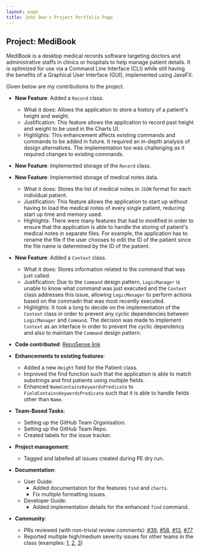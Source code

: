 ```yaml
---
layout: page
title: John Doe's Project Portfolio Page
---
```


## Project: MediBook

MediBook is a desktop medical records software targeting doctors and administrative staffs in clinics or hospitals to help manage patient details. It is optimized for use via a Command Line Interface (CLI) while still having the benefits of a Graphical User Interface (GUI), implemented using JavaFX.

Given below are my contributions to the project.

* **New Feature**: Added a `Record` class.
  * What it does: Allows the application to store a history of a patient's height and weight.
  * Justification: This feature allows the application to record past height and weight to be used in the Charts UI.
  * Highlights: This enhancement affects existing commands and commands to be added in future. It required an in-depth analysis of design alternatives. The implementation too was challenging as it required changes to existing commands.
  
* **New Feature**: Implemented storage of the `Record` class.
  
* **New Feature**: Implemented storage of medical notes data.
  * What it does: Stores the list of medical notes in `JSON` format for each individual patient.
  * Justification: This feature allows the application to start up without having to load the medical notes of every single patient, reducing start up time and memory used.
  * Highlights: There were many features that had to modified in order to ensure that the application is able to handle the storing of patient's medical notes in separate files. For example, the application has to rename the file if the user chooses to edit the ID of the patient since the file name is determined by the ID of the patient.
  
* **New Feature**: Added a `Context` class.
  * What it does: Stores information related to the command that was just called.
  * Justification: Due to the `Command` design pattern, `LogicManager` is unable to know what command was just executed and the `Context` class addresses this issue, allowing `LogicManager` to perform actions based on the commadn that was most recently executed.
  * Highlights: It took a long to decide on the implementation of the `Context` class in order to prevent any cyclic dependencies between `LogicManager` and `Command`. The decision was made to implement `Context` as an interface in order to prevent the cyclic dependency and also to maintain the `Command` design pattern.

* **Code contributed**: [RepoSense link](https://nus-cs2103-ay2021s1.github.io/tp-dashboard/#breakdown=true&search=&sort=groupTitle&sortWithin=title&since=2020-08-14&timeframe=commit&mergegroup=&groupSelect=groupByRepos&checkedFileTypes=docs~functional-code~test-code~other&tabOpen=true&tabType=authorship&tabAuthor=Wong-ZZ&tabRepo=AY2021S1-CS2103T-F13-3%2Ftp%5Bmaster%5D&authorshipIsMergeGroup=false&authorshipFileTypes=docs~functional-code~test-code)

* **Enhancements to existing features**:
  * Added a new `Height` field for the Patient class.
  * Improved the find function such that the application is able to match substrings and find patients using multiple fields.
  * Enhanced `NameContainsKeywordsPredicate` to `FieldContainsKeywordsPredicate` such that it is able to handle fields other than `Name`.

* **Team-Based Tasks**:
  * Setting up the GitHub Team Organisation.
  * Setting up the GitHub Team Repo.
  * Created labels for the issue tracker.

* **Project management**:
  * Tagged and labelled all issues created during PE dry run.

* **Documentation**:
  * User Guide:
    * Added documentation for the features `find` and `charts`.
    * Fix multiple formatting issues.
  * Developer Guide:
    * Added implementation details for the enhanced `find` command.

* **Community**:
  * PRs reviewed (with non-trivial review comments): [\#39](https://github.com/AY2021S1-CS2103T-F13-3/tp/pull/39), [\#58](https://github.com/AY2021S1-CS2103T-F13-3/tp/pull/58), [\#13](https://github.com/AY2021S1-CS2103T-F13-3/tp/pull/13), [\#77](https://github.com/AY2021S1-CS2103T-F13-3/tp/pull/77)
  * Reported multiple high/medium severity issues for other teams in the class (examples: [1](https://github.com/AY2021S1-CS2103T-W16-3/tp/issues/242), [2](https://github.com/AY2021S1-CS2103T-W16-3/tp/issues/245), [3](https://github.com/AY2021S1-CS2103T-W16-3/tp/issues/246))
